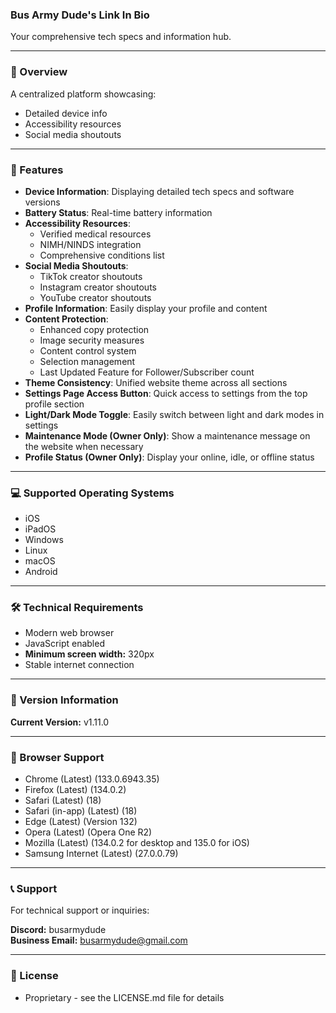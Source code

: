 ### Bus Army Dude's Link In Bio
Your comprehensive tech specs and information hub.

---

### 🌟 Overview
A centralized platform showcasing:
- Detailed device info
- Accessibility resources
- Social media shoutouts

---

### 🚀 Features
- **Device Information**: Displaying detailed tech specs and software versions
- **Battery Status**: Real-time battery information
- **Accessibility Resources**:
  - Verified medical resources
  - NIMH/NINDS integration
  - Comprehensive conditions list
- **Social Media Shoutouts**:
  - TikTok creator shoutouts
  - Instagram creator shoutouts
  - YouTube creator shoutouts
- **Profile Information**: Easily display your profile and content
- **Content Protection**:
  - Enhanced copy protection
  - Image security measures
  - Content control system
  - Selection management
  - Last Updated Feature for Follower/Subscriber count
- **Theme Consistency**: Unified website theme across all sections
- **Settings Page Access Button**: Quick access to settings from the top profile section
- **Light/Dark Mode Toggle**: Easily switch between light and dark modes in settings
- **Maintenance Mode (Owner Only)**: Show a maintenance message on the website when necessary
- **Profile Status (Owner Only)**: Display your online, idle, or offline status

---

### 💻 Supported Operating Systems
- iOS
- iPadOS
- Windows
- Linux
- macOS
- Android

---

### 🛠️ Technical Requirements
- Modern web browser
- JavaScript enabled
- **Minimum screen width:** 320px
- Stable internet connection

---

### 🔄 Version Information
**Current Version:** v1.11.0

---

### 📱 Browser Support
- Chrome (Latest) (133.0.6943.35)
- Firefox (Latest) (134.0.2)
- Safari (Latest) (18)
- Safari (in-app) (Latest) (18)
- Edge (Latest) (Version 132)
- Opera (Latest) (Opera One R2)
- Mozilla (Latest) (134.0.2 for desktop and 135.0 for iOS)
- Samsung Internet (Latest) (27.0.0.79)

---

### 📞 Support
For technical support or inquiries:

**Discord:** busarmydude  
**Business Email:** busarmydude@gmail.com

---

### 📜 License
- Proprietary - see the LICENSE.md file for details
